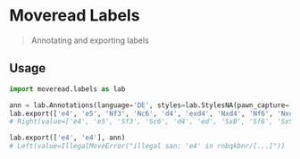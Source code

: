 # Moveread Labels

> Annotating and exporting labels

## Usage

```python
import moveread.labels as lab

ann = lab.Annotations(language='DE', styles=lab.StylesNA(pawn_capture='de', piece_capture='NxN'))
lab.export(['e4', 'e5', 'Nf3', 'Nc6', 'd4', 'exd4', 'Nxd4', 'Nf6', 'Nxc6', 'bxc6'], ann)
# Right(value=['e4', 'e5', 'Sf3', 'Sc6', 'd4', 'ed', 'SxB', 'Sf6', 'SxS', 'bc'])

lab.export(['e4', 'e4'], ann)
# Left(value=IllegalMoveError("illegal san: 'e4' in rnbqkbnr/[...]"))
```